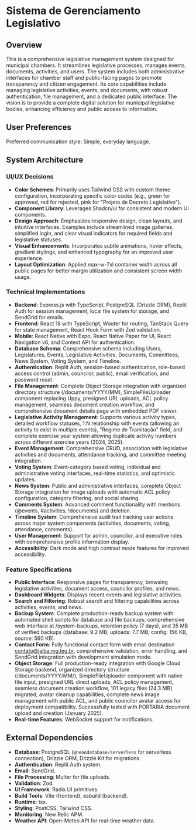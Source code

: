 # Sistema de Gerenciamento Legislativo

## Overview
This is a comprehensive legislative management system designed for municipal chambers. It streamlines legislative processes, manages events, documents, activities, and users. The system includes both administrative interfaces for chamber staff and public-facing pages to promote transparency and citizen engagement. Its core capabilities include managing legislative activities, events, and documents, with robust authentication, file management, and a dedicated public interface. The vision is to provide a complete digital solution for municipal legislative bodies, enhancing efficiency and public access to information.

## User Preferences
Preferred communication style: Simple, everyday language.

## System Architecture

### UI/UX Decisions
- **Color Schemes**: Primarily uses Tailwind CSS with custom theme configuration, incorporating specific color codes (e.g., green for approved, red for rejected, pink for "Projeto de Decreto Legislativo").
- **Component Library**: Leverages Shadcn/ui for consistent and modern UI components.
- **Design Approach**: Emphasizes responsive design, clean layouts, and intuitive interfaces. Examples include streamlined image galleries, simplified login, and clear visual indicators for required fields and legislative statuses.
- **Visual Enhancements**: Incorporates subtle animations, hover effects, gradient stylings, and enhanced typography for an improved user experience.
- **Layout Optimization**: Applied max-w-7xl container width across all public pages for better margin utilization and consistent screen width usage.

### Technical Implementations
- **Backend**: Express.js with TypeScript, PostgreSQL (Drizzle ORM), Replit Auth for session management, local file system for storage, and SendGrid for emails.
- **Frontend**: React 18 with TypeScript, Wouter for routing, TanStack Query for state management, React Hook Form with Zod validation.
- **Mobile**: React Native with Expo, React Native Paper for UI, React Navigation v6, and Context API for authentication.
- **Database Schema**: Comprehensive schema including Users, Legislatures, Events, Legislative Activities, Documents, Committees, News System, Voting System, and Timeline.
- **Authentication**: Replit Auth, session-based authentication, role-based access control (admin, councilor, public), email verification, and password reset.
- **File Management**: Complete Object Storage integration with organized directory structure (/documents/YYYY/MM), SimpleFileUploader component replacing Uppy, presigned URL uploads, ACL policy management, seamless document creation workflow, and comprehensive document details page with embedded PDF viewer.
- **Legislative Activity Management**: Supports various activity types, detailed workflow statuses, 1:N relationship with events (allowing an activity to exist in multiple events), "Regime de Tramitação" field, and complete exercise year system allowing duplicate activity numbers across different exercise years (2024, 2025).
- **Event Management**: Comprehensive CRUD, association with legislative activities and documents, attendance tracking, and committee meeting integration.
- **Voting System**: Event-category based voting, individual and administrative voting interfaces, real-time statistics, and optimistic updates.
- **News System**: Public and administrative interfaces, complete Object Storage integration for image uploads with automatic ACL policy configuration, category filtering, and social sharing.
- **Comments System**: Advanced comment functionality with mentions (@events, #activities, !documents) and deletion.
- **Timeline System**: Comprehensive audit trail tracking user actions across major system components (activities, documents, voting, attendance, comments).
- **User Management**: Support for admin, councilor, and executive roles with comprehensive profile information display.
- **Accessibility**: Dark mode and high contrast mode features for improved accessibility.

### Feature Specifications
- **Public Interface**: Responsive pages for transparency, browsing legislative activities, document access, councilor profiles, and news.
- **Dashboard Widgets**: Displays recent events and legislative activities.
- **Search and Filtering**: Robust search and filtering capabilities across activities, events, and news.
- **Backup System**: Complete production-ready backup system with automated shell scripts for database and file backups, comprehensive web interface at /system-backups, retention policy (7 days), and 35 MB of verified backups (database: 9.2 MB, uploads: 7.7 MB, config: 156 KB, source: 560 KB).
- **Contact Form**: Fully functional contact form with email destination contato@jaiba.mg.leg.br, comprehensive validation, error handling, and SendGrid integration with development simulation mode.
- **Object Storage**: Full production-ready integration with Google Cloud Storage backend, organized directory structure (/documents/YYYY/MM/), SimpleFileUploader component with native file input, presigned URL direct uploads, ACL policy management, seamless document creation workflow, 101 legacy files (24.3 MB) migrated, avatar cleanup capabilities, complete news image management with public ACL, and public councilor avatar access for deployment compatibility. Successfully tested with PORTARIA document upload and creation (January 2025).
- **Real-time Features**: WebSocket support for notifications.

## External Dependencies
- **Database**: PostgreSQL (`@neondatabase/serverless` for serverless connection), Drizzle ORM, Drizzle Kit for migrations.
- **Authentication**: Replit Auth system.
- **Email**: SendGrid.
- **File Processing**: Multer for file uploads.
- **Validation**: Zod.
- **UI Framework**: Radix UI primitives.
- **Build Tools**: Vite (frontend), esbuild (backend).
- **Runtime**: tsx.
- **Styling**: PostCSS, Tailwind CSS.
- **Monitoring**: New Relic APM.
- **Weather API**: Open-Meteo API for real-time weather data.